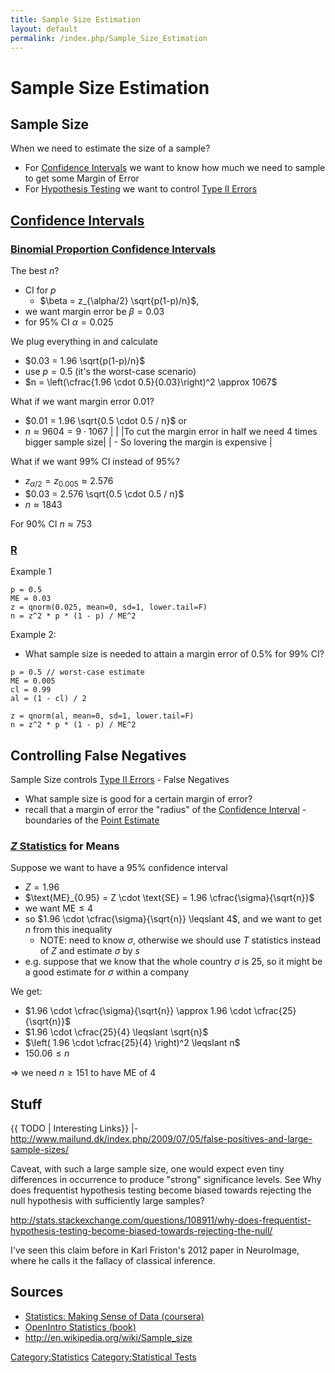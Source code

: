 ```yaml
---
title: Sample Size Estimation
layout: default
permalink: /index.php/Sample_Size_Estimation
---
```


# Sample Size Estimation

## Sample Size
When we need to estimate the size of a sample?
- For [Confidence Intervals](Confidence_Intervals) we want to know how much we need to sample to get some Margin of Error
- For [Hypothesis Testing](Hypothesis_Testing) we want to control [Type II Errors](Type_II_Errors)


## [Confidence Intervals](Confidence_Intervals)
### [Binomial Proportion Confidence Intervals](Binomial_Proportion_Confidence_Intervals)
The best $n$?
- CI for $p$
  - $\beta = z_{\alpha/2} \sqrt{p(1-p)/n}$, 
- we want margin error be $\beta = 0.03$
- for 95% CI $\alpha = 0.025$

We plug everything in and calculate
- $0.03 = 1.96 \sqrt{p(1-p)/n}$
- use $p = 0.5$ (it's the worst-case scenario)
- $n = \left(\cfrac{1.96 \cdot 0.5}{0.03}\right)^2 \approx 1067$

What if we want margin error 0.01? 
- $0.01 = 1.96 \sqrt{0.5 \cdot 0.5 / n}$ or
- $n \approx 9604 = 9 \cdot 1067$ |   | |To cut the margin error in half we need 4 times bigger sample size|   |  - So lovering the margin is expensive  |

What if we want 99% CI instead of 95%? 
- $z_{\alpha/2} = z_{0.005} \approx 2.576$
- $0.03 = 2.576 \sqrt{0.5 \cdot 0.5 / n}$
- $n \approx 1843$

For 90% CI $n \approx 753$




### [R](R)
Example 1
```scdoc
p = 0.5
ME = 0.03
z = qnorm(0.025, mean=0, sd=1, lower.tail=F)
n = z^2 * p * (1 - p) / ME^2
```


Example 2:
- What sample size is needed to attain a margin error of 0.5% for 99% CI?
```scdoc
p = 0.5 // worst-case estimate
ME = 0.005
cl = 0.99
al = (1 - cl) / 2

z = qnorm(al, mean=0, sd=1, lower.tail=F)
n = z^2 * p * (1 - p) / ME^2
```


## Controlling False Negatives
Sample Size controls [Type II Errors](Type_II_Errors) - False Negatives
- What sample size is good for a certain margin of error?
- recall that a margin of error the "radius" of the [Confidence Interval](Confidence_Intervals) - boundaries of the [Point Estimate](Point_Estimate)


### [$Z$ Statistics](z-tests) for Means
Suppose we want to have a 95% confidence interval
- $Z = 1.96$
- $\text{ME}_{0.95} = Z \cdot \text{SE} = 1.96 \cfrac{\sigma}{\sqrt{n}}$
- we want $\text{ME} \leqslant 4$ 
- so $1.96 \cdot \cfrac{\sigma}{\sqrt{n}} \leqslant 4$, and we want to get $n$ from this inequality
  - NOTE: need to know $\sigma$, otherwise we should use $T$ statistics instead of $Z$ and estimate $\sigma$ by $s$
- e.g. suppose that we know that the whole country $\sigma$ is 25, so it might be a good estimate for $\sigma$ within a company


We get:
- $1.96 \cdot \cfrac{\sigma}{\sqrt{n}} \approx 1.96 \cdot \cfrac{25}{\sqrt{n}}$
- $1.96 \cdot \cfrac{25}{4} \leqslant \sqrt{n}$
- $\left( 1.96 \cdot \cfrac{25}{4} \right)^2 \leqslant n$
- $150.06 \leqslant n$

$\Rightarrow$ we need $n \geqslant 151$ to have ME of 4


## Stuff
{{ TODO |  Interesting Links}} |- http://www.mailund.dk/index.php/2009/07/05/false-positives-and-large-sample-sizes/


Caveat, with such a large sample size, one would expect even tiny differences in occurrence to produce "strong" significance levels. See Why does frequentist hypothesis testing become biased towards rejecting the null hypothesis with sufficiently large samples?

http://stats.stackexchange.com/questions/108911/why-does-frequentist-hypothesis-testing-become-biased-towards-rejecting-the-null/

I've seen this claim before in Karl Friston's 2012 paper in NeuroImage, where he calls it the fallacy of classical inference.



## Sources
- [Statistics: Making Sense of Data (coursera)](Statistics__Making_Sense_of_Data_(coursera))
- [OpenIntro Statistics (book)](OpenIntro_Statistics_(book))
- http://en.wikipedia.org/wiki/Sample_size

[Category:Statistics](Category_Statistics)
[Category:Statistical Tests](Category_Statistical_Tests)